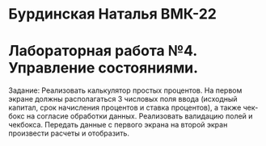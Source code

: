 # Бурдинская Наталья ВМК-22
# Лабораторная работа №4. Управление состояниями.
Задание: Реализовать калькулятор простых процентов. На первом экране должны располагаться 3 числовых поля ввода (исходный капитал, срок начисления процентов и ставка процентов), а также чек-бокс на согласие обработки данных. Реализовать валидацию полей и чекбокса. Передать данные с первого экрана на второй экран произвести расчеты и отобразить.
